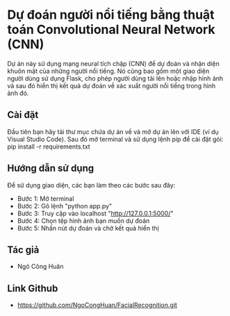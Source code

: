 # Dự đoán người nổi tiếng bằng thuật toán Convolutional Neural Network (CNN)
Dự án này sử dụng mạng neural tích chập (CNN) để dự đoán và nhận diện khuôn mặt của những người nổi tiếng. Nó cũng bao gồm một giao diện người dùng sử dụng Flask, cho phép người dùng tải lên hoặc nhập hình ảnh và sau đó hiển thị kết quả dự đoán về xác xuất người nổi tiếng trong hình ảnh đó.

## Cài đặt
Đầu tiên bạn hãy tải thư mục chứa dự án về và mở dự án lên với IDE (ví dụ Visual Studio Code). Sau đó mở terminal và sử dụng lệnh pip để cài đặt gói: 
pip install -r requirements.txt

## Hướng dẫn sử dụng
Để sử dụng giao diện, các bạn làm theo các bước sau đây:
- Bước 1: Mở terminal
- Bước 2: Gõ lệnh "python app.py"
- Bước 3: Truy cập vào localhost "http://127.0.0.1:5000/"
- Bước 4: Chọn tệp hình ảnh bạn muốn dự đoán
- Bước 5: Nhấn nút dự đoán và chờ kết quả hiển thị

## Tác giả
- Ngô Công Huân

## Link Github
- https://github.com/NgoCongHuan/FacialRecognition.git